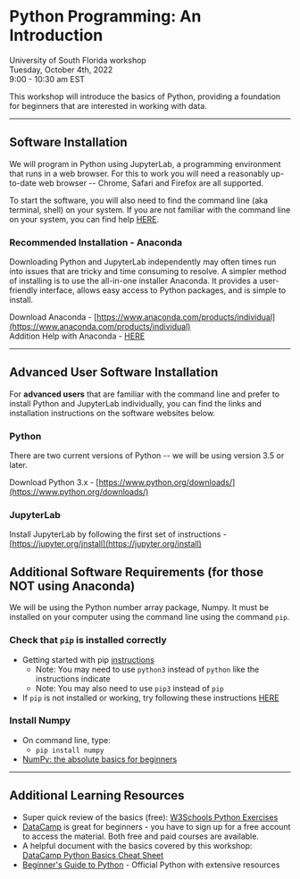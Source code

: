 # Python Programming: An Introduction
University of South Florida workshop  
Tuesday, October 4th, 2022  
9:00 - 10:30 am EST

This workshop will introduce the basics of Python, providing a foundation for beginners that are interested in working with data.

***

## Software Installation

We will program in Python using JupyterLab, a programming environment that runs in a web browser. For this to work you will need a reasonably up-to-date web browser -- Chrome, Safari and Firefox are all supported.

To start the software, you will also need to find the command line (aka terminal, shell) on your system. If you are not familiar with the command line on your system, you can find help [HERE](https://swcarpentry.github.io/shell-novice/setup.html#where-to-type-commands-how-to-open-a-new-shell).

### Recommended Installation - Anaconda

Downloading Python and JupyterLab independently may often times run into issues that are tricky and time consuming to resolve. A simpler method of installing is to use the all-in-one installer Anaconda. It provides a user-friendly interface, allows easy access to Python packages, and is simple to install.

Download Anaconda - [https://www.anaconda.com/products/individual](https://www.anaconda.com/products/individual)  
Addition Help with Anaconda - [HERE](http://swcarpentry.github.io/python-novice-gapminder/setup.html#installing-python-using-anaconda)

***

## Advanced User Software Installation

For **advanced users** that are familiar with the command line and prefer to install Python and JupyterLab individually, you can find the links and installation instructions on the software websites below.

### Python

There are two current versions of Python -- we will be using version 3.5 or later. 

Download Python 3.x - [https://www.python.org/downloads/](https://www.python.org/downloads/)

### JupyterLab

Install JupyterLab by following the first set of instructions - [https://jupyter.org/jnstall](https://jupyter.org/install)
 

##  Additional Software Requirements (**for those NOT using Anaconda**)

We will be using the Python number array package, Numpy. It must be installed on your computer using the command line using the command `pip`. 

### Check that `pip` is installed correctly

* Getting started with pip [instructions](https://pip.pypa.io/en/stable/getting-started/)
    - Note: You may need to use `python3` instead of `python` like the instructions indicate
    - Note: You may also need to use `pip3` instead of `pip`
* If `pip` is not installed or working, try following these instructions [HERE](https://pip.pypa.io/en/stable/installation/)

### Install Numpy

* On command line, type: 
    - `pip install numpy`  
* [NumPy: the absolute basics for beginners](https://numpy.org/doc/stable/user/absolute_beginners.html)

***

## Additional Learning Resources

* Super quick review of the basics (free): [W3Schools Python Exercises](https://www.w3schools.com/python/exercise.asp?filename=exercise_syntax1)
* [DataCamp](https://www.datacamp.com/) is great for beginners - you have to sign up for a free account to access the material. Both free and paid courses are available.
* A helpful document with the basics covered by this workshop: [DataCamp Python Basics Cheat Sheet](https://www.datacamp.com/cheat-sheet/getting-started-with-python-cheat-sheet) 
* [Beginner's Guide to Python](https://wiki.python.org/moin/BeginnersGuide) - Official Python with extensive resources


